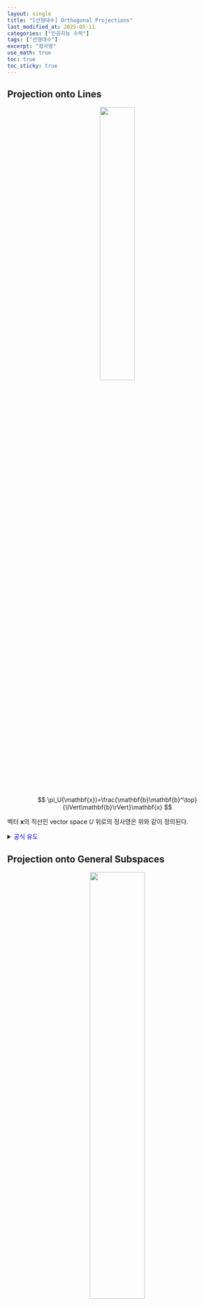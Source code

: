 ```yaml
---
layout: single
title: "[선형대수] Orthogonal Projections"
last_modified_at: 2025-05-11
categories: ["인공지능 수학"]
tags: ["선형대수"]
excerpt: "정사영"
use_math: true
toc: true
toc_sticky: true
---
```


## Projection onto Lines

<center><img src='{{"/assets/images/인공지능수학/2-4. Figure1.png" | relative_url}}' width="40%"></center>

$$
\pi_U(\mathbf{x})=\frac{\mathbf{b}\mathbf{b}^\top}{\lVert\mathbf{b}\rVert}\mathbf{x}
$$

벡터 $\mathbf{x}$의 직선인 vector space $U$ 위로의 정사영은 위와 같이 정의된다.

<details>
<summary><font color='blue'>공식 유도</font></summary>
<div markdown="1">

1. 직선 vector space $U$에서 $\mathbf{x}$와 거리가 가장 가까운 벡터를 $\pi_U(\mathbf{x})$라고 정의

2. $\pi_U(\mathbf{x})$는 $U$의 basis의 상수배이다.

   $$
   \pi_U(\mathbf{x})=\lambda\mathbf{b}
   $$
4. $\mathbf{x}-\lambda\mathbf{b}$는 $U$의 basis와 직교해야한다.

   $$\langle\mathbf{x}-\lambda\mathbf{b},\mathbf{b}\rangle=0\to \mathbf{x}^\top\mathbf{b}=\lambda\mathbf{b}^\top\mathbf{b}
   $$
6. Find projection
   
   $$
   \lambda=\frac{\mathbf{b}^\top\mathbf{x}}{\mathbf{b}^\top\mathbf{b}}~\to~\pi_U(\mathbf{x})=\frac{\mathbf{b}\mathbf{b}^\top}{\lVert\mathbf{b}\rVert}\mathbf{x}
   $$

</div>
</details>

## Projection onto General Subspaces

<center><img src='{{"/assets/images/인공지능수학/2-4. Figure2.png" | relative_url}}' width="50%"></center>

$$
\pi_U(\mathbf{x})=B(B^\top B)^{-1}B^\top\mathbf{x}
$$

벡터 $\mathbf{x}$의 vector space $U$ 위로의 정사영은 위와 같이 정의된다.

<details>
<summary><font color='blue'>공식 유도</font></summary>
<div markdown="1">

1. $m$차원 vector space $U$에서 $\mathbf{x}$와 가장 가까운 벡터를 $\pi_U(\mathbf{x})$라고 정의

2. $\pi_U(\mathbf{x})$는 $U$의 basis들의 선형 결합으로 표현될 수 있다.

   $$
   \pi_U(\mathbf{x})=\lambda_1\mathbf{b}_1+\cdots+\lambda_m\mathbf{b}_m=B\boldsymbol\lambda
   $$
4. $\mathbf{x}-\pi_U(\mathbf{x})$는 $U$의 basis들과 직교해야한다.

   $$
   \langle\mathbf{x}-\pi_U(\mathbf{x}),\mathbf{b}_1\rangle=0,~\cdots,~\langle\mathbf{x}-\pi_U(\mathbf{x}),\mathbf{b}_m\rangle=0
   $$
6. 행렬로 표현

   <center><img src='{{"/assets/images/인공지능수학/2-4. Figure3.png" | relative_url}}' width="60%"></center>
   
   <center><img src='{{"/assets/images/인공지능수학/2-4. Figure4.png" | relative_url}}' width="85%"></center>
   
7. Find projection

   $$
   \boldsymbol\lambda=(B^\top B)^{-1}B^\top\mathbf{x}~\to~\pi_U(\mathbf{x})=B(B^\top B)^{-1}B^\top\mathbf{x}
   $$

</div>
</details>

